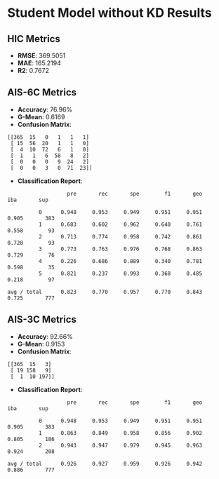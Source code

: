 
# Student Model without KD Results

## HIC Metrics
- **RMSE**: 369.5051
- **MAE**: 165.2194
- **R2**: 0.7672

## AIS-6C Metrics
- **Accuracy**: 76.96%
- **G-Mean**: 0.6169
- **Confusion Matrix**:
```
[[365  15   0   1   1   1]
 [ 15  56  20   1   1   0]
 [  4  10  72   6   1   0]
 [  1   1   6  58   8   2]
 [  0   0   0   9  24   2]
 [  0   0   3   0  71  23]]
```
- **Classification Report**:
```
                   pre       rec       spe        f1       geo       iba       sup

          0      0.948     0.953     0.949     0.951     0.951     0.905       383
          1      0.683     0.602     0.962     0.640     0.761     0.558        93
          2      0.713     0.774     0.958     0.742     0.861     0.728        93
          3      0.773     0.763     0.976     0.768     0.863     0.729        76
          4      0.226     0.686     0.889     0.340     0.781     0.598        35
          5      0.821     0.237     0.993     0.368     0.485     0.218        97

avg / total      0.823     0.770     0.957     0.770     0.843     0.725       777

```

## AIS-3C Metrics
- **Accuracy**: 92.66%
- **G-Mean**: 0.9153
- **Confusion Matrix**:
```
[[365  15   3]
 [ 19 158   9]
 [  1  10 197]]
```
- **Classification Report**:
```
                   pre       rec       spe        f1       geo       iba       sup

          0      0.948     0.953     0.949     0.951     0.951     0.905       383
          1      0.863     0.849     0.958     0.856     0.902     0.805       186
          2      0.943     0.947     0.979     0.945     0.963     0.924       208

avg / total      0.926     0.927     0.959     0.926     0.942     0.886       777

```
